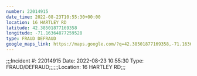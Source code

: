 ```yaml
---
number: 22014915
date_time: 2022-08-23T10:55:30+00:00
location: 16 HARTLEY RD
latitude: 42.38501877169358
longitude: -71.16364877259528
type: FRAUD DEFRAUD
google_maps_link: https://maps.google.com/?q=42.38501877169358,-71.16364877259528
---
```


;;;Incident #: 22014915  Date: 2022-08-23 10:55:30   Type: FRAUD/DEFRAUD;;;;;;Location: 16 HARTLEY RD;;;
